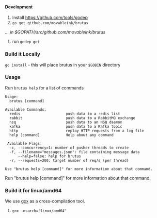 #### Development
1. Install https://github.com/tools/godep
1. `go get github.com/movableink/brutus`

_... in $GOPATH/src/github.com/movableink/brutus_

1. run `godep get`

### Build it Locally

`go install` - this will place brutus in your `$GOBIN` directory

### Usage

Run `brutus help` for a list of commands

```
Usage:
  brutus [command]

Available Commands:
  redis                     push data to a redis list
  rabbit                    push data to a RabbitMQ exchange
  nsq                       push data to an NSQ daemon
  kafka                     push data to a Kafka topic
  http                      replay HTTP requests from a log file
  help [command]            Help about any command

 Available Flags:
  -c, --concurrency=1: number of pusher threads to create
  -f, --filename="messages.json": file containing message data
      --help=false: help for brutus
  -r, --requests=200: target number of req/s (per thread)

Use "brutus help [command]" for more information about that command.
```

Run "brutus help [command]" for more information about that command.


### Build it for linux/amd64
We use [gox](https://github.com/mitchellh/gox) as a cross-compilation tool.

1. `gox -osarch="linux/amd64"`
